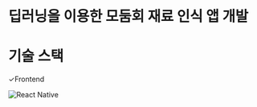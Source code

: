 # 딥러닝을 이용한 모둠회 재료 인식 앱 개발

# 기술 스택
✓Frontend

![React Native](https://img.shields.io/badge/Vue.js-4FC08D?style=for-the-badge&logo=vue.js&logoColor=white)
